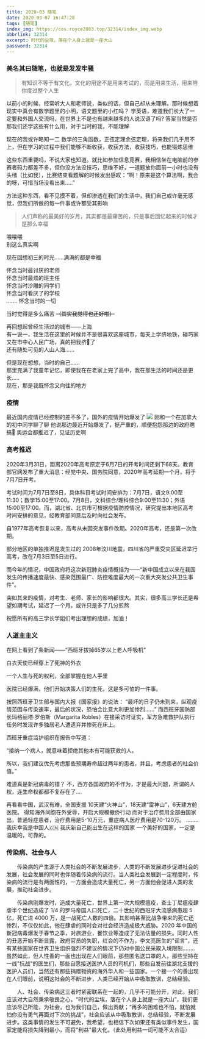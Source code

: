 ```yaml
---
title: 2020-03 随笔
date: 2020-03-07 16:47:28
tags: [随笔]
index_img: https://cos.royce2003.top/32314/index_img.webp
abbrlink: 32314
excerpt: 时代的尘埃，落在个人身上就是一座大山 
password: 32314
---
```


### 美名其曰随笔，也就是发发牢骚

> 有知识不等于有文化，文化的用途不是用来考试的，而是用来生活，用来陪你度过整个人生

以前小的时候，经常听大人和老师说，类似的话，但自己却从未理解。那时候想着现实中真会有数学题里的小明，语文题里的小红吗？
学英语，难道我们长大了一定要和外国人交流吗，在世界上不是也有越来越多的人说汉语了吗?
答案当然是否
那我们还学这些有什么用，对于当时的我，不能理解

现在的我或许略知一二
数学的三角函数，正弦定理余弦定理，将来我们几乎用不上，但在学习的过程中我们能够不断收获，收获方法，收获技巧，也能锻炼思维

这些东西重要吗，不说大家也知道。就比如参加信息竞赛，我相信坐在电脑前的参赛者码力都差不多，但你没方法没技巧，思维不好，一道题放你面前一小时也没有头绪（比如我），比赛结束看题解的时候发出感叹：“啊！原来是这个算法啊，我会的呀，可惜当场没看出来.....”

方法这种东西，看不见摸不着，但却渗透在我们的生活中，我们自己或许毫无感觉，但我们所做的每一件事或许都受其影响


> 人们声称的最美好的岁月，其实都是最痛苦的，只是事后回忆起来的时候才是那么幸福

喂喂喂  
别这么真实啊

现在回想初三的时光......满满的都是幸福

怀念当时最讨厌的老师  
怀念当时最烦的班主任  
怀念当时沙雕的同学们  
怀念当时看厌了的学校  
.......
怀念当时的一切

当时觉得是多么痛苦 ~~（其实我觉得也还好啦）~~  


再回想起曾经生活过的城市——上海  
有一说一，我生活在这里的时候并不是很喜欢这座城市，每天上学挤地铁，碰巧家又在市中心人民广场，真的把我挤🤮了  
还有随处可见的人山人海......

但是现在想想，当时的自己......  
那里充满了我童年记忆，即使我在在老家上完了高中，我在那生活的时间还是更长.....  
现在，那是我既怀念又向往的地方

### 疫情

最近国内疫情已经控制的差不多了，国外的疫情开始爆发了
![](https://cos.royce2003.top/32314/01.webp)
刚和一个在加拿大的初中同学聊了聊
他说那边最近开始爆发了，挺严重的，顺便抱怨那边的政府瞎搞🤣
奥运会都推迟了，见证历史啊

### 高考推迟

2020年3月31日，距离2020年高考原定于6月7日的开考时间还剩下68天。教育部官网发布了重大消息：经党中央、国务院同意，2020年高考延期一个月，将于7月7日开考。

考试时间为7月7日至8日，具体科目考试时间安排为：7月7日，语文9:00至11:30；数学15:00至17:00。7月8日，文科综合/理科综合9:00至11:30；外语15:00至17:00。而，湖北省、北京市可根据疫情防控情况，研究提出本地区高考时间安排的意见，经教育部同意后及时向社会发布。

自1977年高考恢复以来，高考从未因突发事件改期。2020年高考，还是第一次改期。

部分地区的单独推迟是发生过的
2008年汶川地震，四川省的严重受灾区延迟举行高考，改在7月3日至5日进行。

而今年的情况，中国政府将这次新冠肺炎疫情概括为——“新中国成立以来在我国发生的传播速度最快、感染范围最广、防控难度最大的一次重大突发公共卫生事件”。

 突如其来的疫情，对考生、老师、家长的影响都很大。其实，很多高三学长还是希望如期考试，延迟了一个月，或许只是多了几分煎熬

祝愿所有的高三学长学姐们考出理想的成绩，加油！


### 人道主主义

在网上看到了条新闻——“西班牙拔掉65岁以上老人呼吸机”

白衣天使已经穿上了死神的外衣

一个人生与死的权利，全部掌握在他人手里

医院已经爆满，他们开始决策人们的生死，这是多可怕的一件事。

按照西班牙卫生部与国内大报《国家报》的说法：
“最坏的日子仍未到来，纵观疫情范围与传染速率，最后的状况，恐怕会比意大利更加惨烈......”
而西班牙国防部长玛格丽塔·罗伯斯（Margarita Robles）在接采访时证实，军方急难救护队执行任务时发现许多独居老人遭遗弃并惨死在床上。


西班牙重症监护组织在报告中写道：

“接纳一个病人，就意味着拒绝其他本有可能获救的人。

所以，我们建议优先考虑那些预期寿命超过两年的患者，并且，考虑患者的社会价值。”


难道真是新冠病毒的错？
不，西方各国政府的不作为，才是最大问题，所谓的人权，连生命权都都不复存在了....

再看看中国，武汉有难，全国支援
10天建“火神山”，18天建“雷神山”，6天建方舱医院。
得知海外同胞在外受辱，开启大规模撤侨行动
而对于治疗费用全部由国家出，普通轻症患者，治疗费用是5-10万元，重症病人医疗费用是70-120万。
........
我庆幸我是中国人🇨🇳
我庆新自己能出生在这样的国家
一个美好的国家，一定是温暖的，可靠的。

### 传染病、社会与人

​&#8195;&#8195;传染病的产生源于人类社会的不断发展进步，人类的不断发展进步促进社会的发展，社会发展的同时也伴随着传染病的流行。当人类社会发展到一定程度时，传染病的流行是有两面性的，一方面会造成大量死亡，另一方面他会促进人类的发展，推动社会进步。

​&#8195;&#8195;传染病刚爆发时，造成大量死亡，世界上第一次大规模瘟疫，查士丁尼瘟疫肆虐半个世纪造成了 1/4 的罗马帝国人口死亡，二十世纪的西班牙大流感病患超 5 亿，死亡进 4000 万，是一战死亡人数的四倍。其影响甚至比战争带来的死亡还惨烈，不仅仅如此，他在肆虐的同时会对社会经济造成极大威胁。2020 年中国的新冠病毒爆发于春节之季，对旅游业，餐饮业等造成了无法估量的损失。同时人性的丑恶开始不断显露，政府官员的失职，红会的不作为，李文亮医生的"谣言"，还有某些国家在世界卫生组织强烈不建议的情况下仍对中国公民采取入境限制........虽然如此，但人性善的一面也出现在人们眼前，那些匿名送口罩的人，那些坚持在一线"抗战"的医生们，那些自愿接送医护人员的司机们，那些自发前往湖北支援的医护人员们，当然还有那些捐赠物资的海外华人和一些国家。一个接一个的善出现在人们眼前，说明这社会的不断进步，人类已经开始从中吸取教训，总结经验。

​&#8195;&#8195;人、社会、传染病这三者时紧密联系在一起的，几乎不可能分开，对此，我们应该对大自然秉承敬畏之心，“时代的尘埃，落在个人身上就是一座大山”，我们更应该尽己所能，为社会，也为我们自己，做出贡献；“再多的困难也不怕，就怕就怕你没有勇气再面对下次的挑战”，社会应该从中吸取教训，总结经验，不断发展进步。这类事情的发生不可避免，我希望，也相信下次如果还有类似事件发生，国家定能将损失降到最小，而将"利益"最大化。（此处用利益一词可能不太合适）